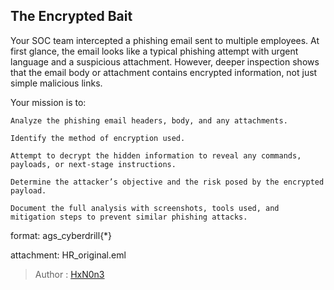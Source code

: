 ## The Encrypted Bait

Your SOC team intercepted a phishing email sent to multiple employees. At first glance, the email looks like a typical phishing attempt with urgent language and a suspicious attachment. However, deeper inspection shows that the email body or attachment contains encrypted information, not just simple malicious links.

Your mission is to:

    Analyze the phishing email headers, body, and any attachments.

    Identify the method of encryption used.

    Attempt to decrypt the hidden information to reveal any commands, payloads, or next-stage instructions.

    Determine the attacker’s objective and the risk posed by the encrypted payload.

    Document the full analysis with screenshots, tools used, and mitigation steps to prevent similar phishing attacks.


format: ags_cyberdrill{*}

attachment: HR_original.eml

> Author : [HxN0n3](https://www.linkedin.com/in/hxn0n3/)
